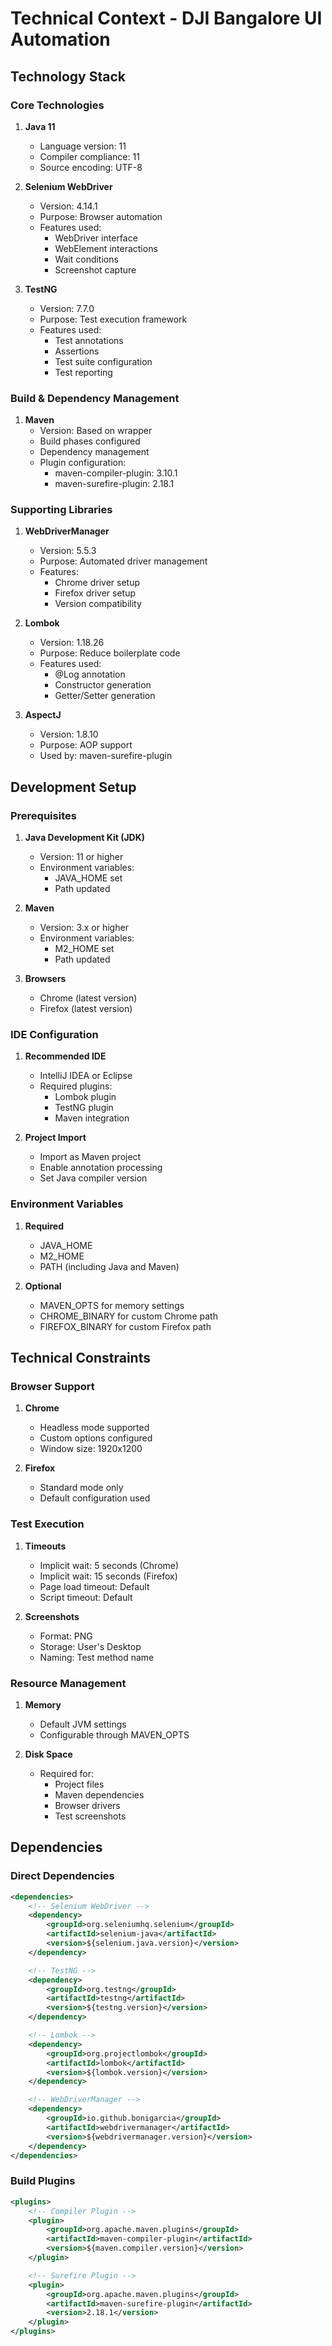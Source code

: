# Technical Context - DJI Bangalore UI Automation

## Technology Stack

### Core Technologies
1. **Java 11**
   - Language version: 11
   - Compiler compliance: 11
   - Source encoding: UTF-8

2. **Selenium WebDriver**
   - Version: 4.14.1
   - Purpose: Browser automation
   - Features used:
     - WebDriver interface
     - WebElement interactions
     - Wait conditions
     - Screenshot capture

3. **TestNG**
   - Version: 7.7.0
   - Purpose: Test execution framework
   - Features used:
     - Test annotations
     - Assertions
     - Test suite configuration
     - Test reporting

### Build & Dependency Management
1. **Maven**
   - Version: Based on wrapper
   - Build phases configured
   - Dependency management
   - Plugin configuration:
     - maven-compiler-plugin: 3.10.1
     - maven-surefire-plugin: 2.18.1

### Supporting Libraries
1. **WebDriverManager**
   - Version: 5.5.3
   - Purpose: Automated driver management
   - Features:
     - Chrome driver setup
     - Firefox driver setup
     - Version compatibility

2. **Lombok**
   - Version: 1.18.26
   - Purpose: Reduce boilerplate code
   - Features used:
     - @Log annotation
     - Constructor generation
     - Getter/Setter generation

3. **AspectJ**
   - Version: 1.8.10
   - Purpose: AOP support
   - Used by: maven-surefire-plugin

## Development Setup

### Prerequisites
1. **Java Development Kit (JDK)**
   - Version: 11 or higher
   - Environment variables:
     - JAVA_HOME set
     - Path updated

2. **Maven**
   - Version: 3.x or higher
   - Environment variables:
     - M2_HOME set
     - Path updated

3. **Browsers**
   - Chrome (latest version)
   - Firefox (latest version)

### IDE Configuration
1. **Recommended IDE**
   - IntelliJ IDEA or Eclipse
   - Required plugins:
     - Lombok plugin
     - TestNG plugin
     - Maven integration

2. **Project Import**
   - Import as Maven project
   - Enable annotation processing
   - Set Java compiler version

### Environment Variables
1. **Required**
   - JAVA_HOME
   - M2_HOME
   - PATH (including Java and Maven)

2. **Optional**
   - MAVEN_OPTS for memory settings
   - CHROME_BINARY for custom Chrome path
   - FIREFOX_BINARY for custom Firefox path

## Technical Constraints

### Browser Support
1. **Chrome**
   - Headless mode supported
   - Custom options configured
   - Window size: 1920x1200

2. **Firefox**
   - Standard mode only
   - Default configuration used

### Test Execution
1. **Timeouts**
   - Implicit wait: 5 seconds (Chrome)
   - Implicit wait: 15 seconds (Firefox)
   - Page load timeout: Default
   - Script timeout: Default

2. **Screenshots**
   - Format: PNG
   - Storage: User's Desktop
   - Naming: Test method name

### Resource Management
1. **Memory**
   - Default JVM settings
   - Configurable through MAVEN_OPTS

2. **Disk Space**
   - Required for:
     - Project files
     - Maven dependencies
     - Browser drivers
     - Test screenshots

## Dependencies

### Direct Dependencies
```xml
<dependencies>
    <!-- Selenium WebDriver -->
    <dependency>
        <groupId>org.seleniumhq.selenium</groupId>
        <artifactId>selenium-java</artifactId>
        <version>${selenium.java.version}</version>
    </dependency>

    <!-- TestNG -->
    <dependency>
        <groupId>org.testng</groupId>
        <artifactId>testng</artifactId>
        <version>${testng.version}</version>
    </dependency>

    <!-- Lombok -->
    <dependency>
        <groupId>org.projectlombok</groupId>
        <artifactId>lombok</artifactId>
        <version>${lombok.version}</version>
    </dependency>

    <!-- WebDriverManager -->
    <dependency>
        <groupId>io.github.bonigarcia</groupId>
        <artifactId>webdrivermanager</artifactId>
        <version>${webdrivermanager.version}</version>
    </dependency>
</dependencies>
```

### Build Plugins
```xml
<plugins>
    <!-- Compiler Plugin -->
    <plugin>
        <groupId>org.apache.maven.plugins</groupId>
        <artifactId>maven-compiler-plugin</artifactId>
        <version>${maven.compiler.version}</version>
    </plugin>

    <!-- Surefire Plugin -->
    <plugin>
        <groupId>org.apache.maven.plugins</groupId>
        <artifactId>maven-surefire-plugin</artifactId>
        <version>2.18.1</version>
    </plugin>
</plugins>
